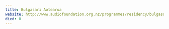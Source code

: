 ```yaml
---
title: Bulgasari Aotearoa
website: http://www.audiofoundation.org.nz/programmes/residency/bulgasari
died: 0
---
```

